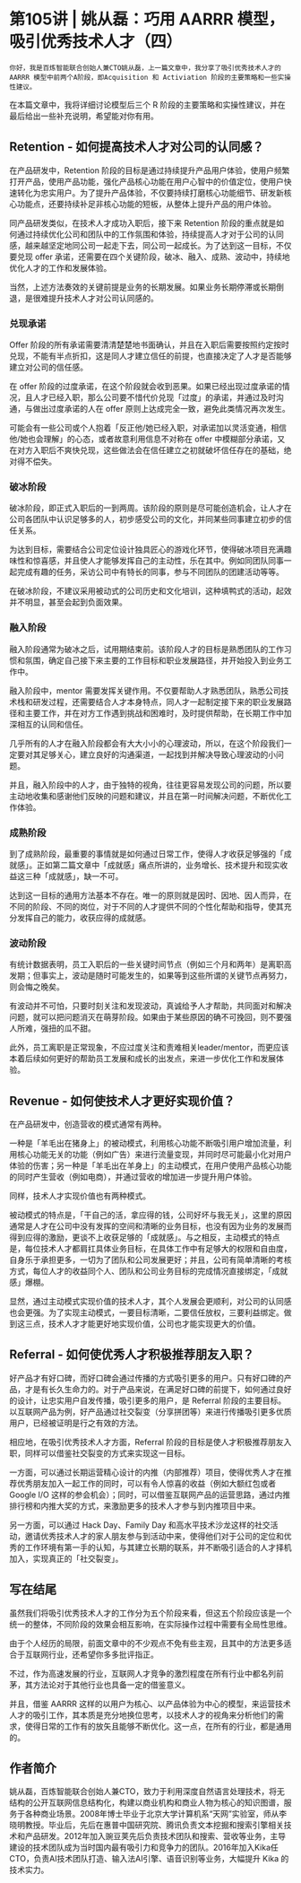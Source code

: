# 第105讲 | 姚从磊：巧用 AARRR 模型，吸引优秀技术人才（四）

    你好，我是百炼智能联合创始人兼CTO姚从磊，上一篇文章中，我分享了吸引优秀技术人才的 AARRR 模型中前两个A阶段，即Acquisition 和 Activiation 阶段的主要策略和一些实操性建议。

在本篇文章中，我将详细讨论模型后三个 R 阶段的主要策略和实操性建议，并在最后给出一些补充说明，希望能对你有用。

## Retention - 如何提高技术人才对公司的认同感？

在产品研发中，Retention 阶段的目标是通过持续提升产品用户体验，使用户频繁打开产品，使用产品功能，强化产品核心功能在用户心智中的价值定位，使用户快速转化为忠实用户。为了提升产品体验，不仅要持续打磨核心功能细节、研发新核心功能点，还要持续补足非核心功能的短板，从整体上提升产品的用户体验。

同产品研发类似，在技术人才成功入职后，接下来 Retention 阶段的重点就是如何通过持续优化公司和团队中的工作氛围和体验，持续提高人才对于公司的认同感，越来越坚定地同公司一起走下去，同公司一起成长。为了达到这一目标，不仅要兑现 offer 承诺，还需要在四个关键阶段，破冰、融入、成熟、波动中，持续地优化人才的工作和发展体验。

当然，上述方法奏效的关键前提是业务的长期发展。如果业务长期停滞或长期倒退，是很难提升技术人才对公司认同感的。

### 兑现承诺

Offer 阶段的所有承诺需要清清楚楚地书面确认，并且在入职后需要按照约定按时兑现，不能有半点折扣，这是同人才建立信任的前提，也直接决定了人才是否能够建立对公司的信任感。

在 offer 阶段的过度承诺，在这个阶段就会收到恶果。如果已经出现过度承诺的情况，且人才已经入职，那么公司要不惜代价兑现「过度」的承诺，并通过及时沟通，与做出过度承诺的人在 offer 原则上达成完全一致，避免此类情况再次发生。

可能会有一些公司或个人抱着「反正他/她已经入职，对承诺加以灵活变通，相信他/她也会理解」的心态，或者故意利用信息不对称在 offer 中模糊部分承诺，又在对方入职后不爽快兑现，这些做法会在信任建立之初就破坏信任存在的基础，绝对得不偿失。

### 破冰阶段

破冰阶段，即正式入职后的一到两周。该阶段的原则是尽可能创造机会，让人才在公司各团队中认识足够多的人，初步感受公司的文化，并同某些同事建立初步的信任关系。

为达到目标，需要结合公司定位设计独具匠心的游戏化环节，使得破冰项目充满趣味性和惊喜感，并且使人才能够发挥自己的主动性，乐在其中。例如同团队同事一起完成有趣的任务，采访公司中有特长的同事，参与不同团队的团建活动等等。

在破冰阶段，不建议采用被动式的公司历史和文化培训，这种填鸭式的活动，起效并不明显，甚至会起到负面效果。

### 融入阶段

融入阶段通常为破冰之后，试用期结束前。该阶段人才的目标是熟悉团队的工作习惯和氛围，确定自己接下来主要的工作目标和职业发展路径，并开始投入到业务工作中。

融入阶段中，mentor 需要发挥关键作用。不仅要帮助人才熟悉团队，熟悉公司技术栈和研发过程，还需要结合人才本身特点，同人才一起制定接下来的职业发展路径和主要工作，并在对方工作遇到挑战和困难时，及时提供帮助，在长期工作中加深相互的认同和信任。

几乎所有的人才在融入阶段都会有大大小小的心理波动，所以，在这个阶段我们一定要对其足够关心，建立良好的沟通渠道，一起找到并解决导致心理波动的小问题。

并且，融入阶段中的人才，由于独特的视角，往往更容易发现公司的问题，所以要主动地收集和感谢他们反映的问题和建议，并且在第一时间解决问题，不断优化工作体验。

### 成熟阶段

到了成熟阶段，最重要的事情就是如何通过日常工作，使得人才收获足够强的「成就感」。正如第二篇文章中「成就感」痛点所讲的，业务增长、技术提升和现实收益这三种「成就感」，缺一不可。

达到这一目标的通用方法基本不存在。唯一的原则就是因时、因地、因人而异，在不同的阶段、不同的岗位，对于不同的人才提供不同的个性化帮助和指导，使其充分发挥自己的能力，收获应得的成就感。

### 波动阶段

有统计数据表明，员工入职后的一些关键时间节点（例如三个月和两年）是离职高发期；但事实上，波动是随时可能发生的，如果等到这些所谓的关键节点再努力，则会悔之晚矣。

有波动并不可怕，只要时刻关注和发现波动，真诚给予人才帮助，共同面对和解决问题，就可以把问题消灭在萌芽阶段。如果由于某些原因的确不可挽回，则不要强人所难，强扭的瓜不甜。

此外，员工离职是正常现象，不应过度关注和责难相关leader/mentor，而更应该本着后续如何更好的帮助员工发展和成长的出发点，来进一步优化工作和发展体验。

## Revenue - 如何使技术人才更好实现价值？

在产品研发中，创造营收的模式通常有两种。

一种是「羊毛出在猪身上」的被动模式，利用核心功能不断吸引用户增加流量，利用核心功能无关的功能（例如广告）来进行流量变现，并同时尽可能最小化对用户体验的伤害；另一种是「羊毛出在羊身上」的主动模式，在用户使用产品核心功能的同时产生营收（例如电商），并通过营收的增加进一步提升用户体验。

同样，技术人才实现价值也有两种模式。

被动模式的特点是，「干自己的活，拿应得的钱，公司好坏与我无关」，这里的原因通常是人才在公司中没有发挥的空间和清晰的业务目标，也没有因为业务的发展而得到应得的激励，更谈不上收获足够的「成就感」。与之相反，主动模式的特点是，每位技术人才都肩扛具体业务目标，在具体工作中有足够大的权限和自由度，自身乐于承担更多，一切为了团队和公司发展更好；并且，公司有简单清晰的考核方式，每位人才的收益同个人、团队和公司业务目标的完成情况直接绑定，「成就感」爆棚。

显然，通过主动模式实现价值的技术人才，其个人发展会更顺利，对公司的认同感也会更强。为了实现主动模式，一要目标清晰，二要信任放权，三要利益绑定。做到这三点，技术人才才能更好地实现价值，公司也才能实现更大的价值。

## Referral - 如何使优秀人才积极推荐朋友入职？

好产品才有好口碑，而好口碑会通过传播的方式吸引更多的用户。只有好口碑的产品，才是有长久生命力的。对于产品来说，在满足好口碑的前提下，如何通过良好的设计，让忠实用户自发传播，吸引更多的用户，是 Referral 阶段的主要目标。以互联网产品为例，好产品通过社交裂变（分享拼团等）来进行传播吸引更多优质用户，已经被证明是行之有效的方法。

相应地，在吸引优秀技术人才方面，Referral 阶段的目标是使人才积极推荐朋友入职，同样可以借鉴社交裂变的方式来实现这一目标。

一方面，可以通过长期运营精心设计的内推（内部推荐）项目，使得优秀人才在推荐优秀朋友加入一起工作的同时，可以有令人惊喜的收益（例如大额红包或者Google I/O 这样的参会机会）；同时，可以借鉴互联网产品的运营思路，通过内推排行榜和内推大奖的方式，来激励更多的技术人才参与到内推项目中来。

另一方面，可以通过 Hack Day、Family Day 和高水平技术沙龙这样的社交活动，邀请优秀技术人才的家人朋友参与到活动中来，使得他们对于公司的定位和优秀的工作环境有第一手的认知，与其建立长期的联系，并不断吸引适合的人才择机加入，实现真正的「社交裂变」。

## 写在结尾

虽然我们将吸引优秀技术人才的工作分为五个阶段来看，但这五个阶段应该是一个统一的整体，不同阶段的效果会相互影响，在实际操作过程中需要有全局性思维。

由于个人经历的局限，前面文章中的不少观点不免有些主观，且其中的方法更多适合于互联网行业，还希望你多多批评指正。

不过，作为高速发展的行业，互联网人才竞争的激烈程度在所有行业中都名列前茅，其方法论对于其他行业也具备一定的借鉴意义。

并且，借鉴 AARRR 这样的以用户为核心、以产品体验为中心的模型，来运营技术人才的吸引工作，其本质是充分地换位思考，以技术人才的视角来分析他们的需求，使得日常的工作有的放矢且能够不断优化。这一点，在所有的行业，都是通用的。

## 作者简介

姚从磊，百炼智能联合创始人兼CTO，致力于利用深度自然语言处理技术，将无结构的公开互联网信息结构化，构建以商业机构和商业人物为核心的知识图谱，服务于各种商业场景。2008年博士毕业于北京大学计算机系“天网”实验室，师从李晓明教授。毕业后，先后在惠普中国研究院、腾讯负责文本挖掘和搜索引擎相关技术和产品研发。2012年加入豌豆荚先后负责技术团队和搜索、营收等业务，主导建设的技术团队成为当时国内最有吸引力和竞争力的团队。2016年加入Kika任CTO，负责AI技术团队打造、输入法AI引擎、语音识别等业务，大幅提升 Kika 的技术实力。
    